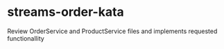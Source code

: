# streams-order-kata


Review OrderService and ProductService files and implements requested functionallity  

